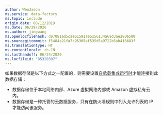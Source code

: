```yaml
---
author: WenJason
ms.service: data-factory
ms.topic: include
origin.date: 08/12/2019
ms.date: 06/29/2020
ms.author: jingwang
ms.openlocfilehash: d07081ad5cae61591ae5156134a69d3ae2806500
ms.sourcegitcommit: f5484e21fa7c95305af535d5a9722b5ab416683f
ms.translationtype: HT
ms.contentlocale: zh-CN
ms.lasthandoff: 06/24/2020
ms.locfileid: "85320307"
---
```

<!--
    Separate the generic requirement on Self-hosted Integration Runtime set-up from connector articles.
-->
如果数据存储是以下方式之一配置的，则需要设置[自承载集成运行时](../articles/data-factory/create-self-hosted-integration-runtime.md)才能连接到此数据存储：

- 数据存储位于本地网络内部、Azure 虚拟网络内部或 Amazon 虚拟私有云内。
- 数据存储是一种托管的云数据服务，只有在防火墙规则中列入允许列表的 IP 才能访问该服务。
